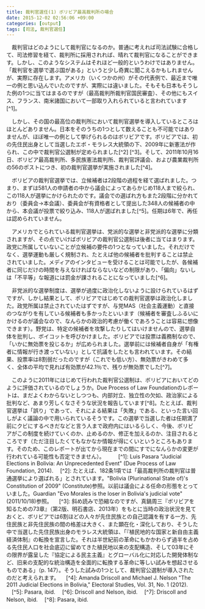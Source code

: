 ```yaml
---
title: 裁判官選任(1) ボリビア最高裁判所の場合
date: 2015-12-02 02:56:06 +09:00
categories: [output]
tags: [司法, 裁判官選任]
---
```


　裁判官はどのようにして裁判官になるのか。普通に考えれば司法試験に合格して、司法修習を経て、裁判所に採用されれば、晴れて裁判官になることができます。しかし、このようなシステムはそれほど一般的というわけではありません。「裁判官を選挙で選ぶ国がある」というと少し奇異に聞こえるかもしれませんが、実際に存在します。アメリカ（いくつかの州）がその代表例で、最近まで唯一の例と思い込んでいたのですが、実際には違いました。そもそも日本もそうした例の1つに当てはまるのですが（最高裁判所裁判官国民審査）、その他にもスイス、フランス、南米諸国において一部取り入れられていると言われています[^1]。

　しかし、その国の最高位の裁判所において裁判官選挙を導入しているところはほとんどありません。日本をそのうちの1つとして数えることも不可能ではありませんが、ほぼ唯一の例として挙げられるのはボリビアです。ボリビアでは、初の先住民出身として当選したエボ・モラレス大統領の下、2009年に新憲法が作られ、この中で裁判官公選制が定められました[^2] [^3]。そして、2011年10月16日、ボリビア最高裁判所、多民族憲法裁判所、裁判官評議会、および農業裁判所の56のポストにつき、初の裁判官選挙が実施されました[^4]。

　ボリビアの裁判官選挙では、立候補者は2段階の過程を経て選ばれました。つまり、まずは581人の申請者の中から議会によってあらかじめ118人まで絞られ、この118人が選挙にかけられたのです。議会での選ばれ方もまた2段階に分かれており（委員会→本会議）、委員会が有資格者として提出した348人の候補者の中から、本会議が投票で絞り込み、118人が選ばれました[^5]。任期は6年で、再任は認められていません。

　アメリカでとられている裁判官選挙は、党派的な選挙と非党派的な選挙に分類されますが、その点でいけばボリビアの裁判官公選制は後者に当てはまります。政党に所属していないことが立候補の要件の1つとなっていました。それだけでなく、選挙運動も厳しく規制され、たとえば他の候補者を批判することは禁止されていました。メディアのインタビューを受けることは可能でしたが、各候補者に同じだけの時間を与えなければならないなどの制限があり、「偏向」ないしは「不平等」な報道には罰金が課されることになっていました[^6]。

　非党派的な選挙制度は、選挙が過度に政治化しないように設けられているはずですが、しかし結果として、ボリビアではじめての裁判官選挙は政治化しました。政党所属は禁止されていたはずですが、与党MAS（社会主義運動）と直接のつながりを有している候補者も多かったといいます（候補者を審査しふるいにかけるのが議会なので、なんらかの政治的考慮が働くであろうことは容易に想像できます）。野党は、特定の候補者を攻撃したりしてはいけませんので、選挙自体を批判し、ボイコットを呼びかけました。ボリビアでは投票は義務制なので、「いかに無効票を投じるか」が広められました。選挙前には候補者自身が「有権者に情報が行き渡っていない」として抗議をしたとも言われています。その結果、投票率は8割弱だったのですが（これでも低い方）、無効票がきわめて多く、全体の平均で見れば有効票が42.1％で、残りが無効票でした[^7]。

　このように2011年にはじめて行われた裁判官公選制は、ボリビアにおいてどのように評価されているのでしょうか。Due Process of Law Foundationのレポートは、まだよくわからないとしつつも、内部対立、独立性の欠如、政治家による批判など、あまり芳しくなさそうな状況を報告しています[^8]。たとえば、裁判官選挙は「誤り」であって、それによる結果は「失敗」である、といった言い回しがよく議論の中で用いられているそうです。この選挙で当選した者は任期満了前にクビにするべきだなどと言う人まで政府内にはいるらしく、今後、ボリビアがこの制度を続けていくのか、止めるのか、修正を加えるのか、注目されるところです（ただ注目したくてもなかなか情報が得にくいというところもあります。そのため、このレポートが出てから現在までの間にすでになんらかの変更が行われている可能性も否定できません）。
　
　[^1]: Luis Pasara "Judicial Elections in Bolivia: An Unprecedented Event" (Due Process of Law Foundation, 2014).
　[^2]: たとえば、182条1項では「最高裁判所の裁判官は普通選挙により選ばれる」とされています。"Bolivia (Plurinational State of)'s Constitution of 2009" (Constitute)参照。以前は議会による任命の形態をとっていました。Guardian "Evo Morales is the loser in Bolivia's judicial vote" (2011/10/18)参照。
　[^3]: 斜め読みで恐縮なのですが、真鍋周三『ボリビアを知るための73章』（第2版、明石書店、2013年）をもとに当時の政治状況を見ておくと、ボリビアでは6割ほどの人々が先住民族との自己認識を有する一方、先住民族と非先住民族の間の格差は大きく、また顕在化・深化しており、そうした中で当選した先住民族出身のモラレス大統領は、「『植民地的な国家と新自由主義経済体制』の転換を宣言した。それは半世紀前の革命にもかかわらず過半を占める先住民人口を社会底辺に留めてきた植民地以来の支配構造、そして03年にその限界が露呈した『協定による民主主義』とグローバル化に対応した開発体制など、旧来の支配的な統治構造を全面的に転換する革命に等しい試みを想起させるものである」（p. 147）。そうした試みの1つとして、裁判官公選制が導入されたのだと考えられます。
　[^4]: Amanda Driscoll and Michael J. Nelson "The 2011 Judicial Elections in Bolivia," Electoral Studies, Vol. 31, No. 1 (2012).
　[^5]: Pasara, ibid.
　[^6]: Driscoll and Nelson, ibid.
　[^7]: Driscoll and Nelson, ibid.
　[^8]: Pasara, ibid.